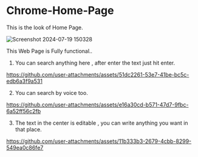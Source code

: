 # Chrome-Home-Page

This is the look of Home Page.

![Screenshot 2024-07-19 150328](https://github.com/user-attachments/assets/3ff9d701-e354-442c-ae07-4cd1744e8b4d)

This Web Page is Fully functional..

1. You can search anything here , after enter the text just hit enter.

https://github.com/user-attachments/assets/51dc2261-53e7-41be-bc5c-edb6a3f9a531

2. You can search by voice too.
   
https://github.com/user-attachments/assets/e16a30cd-b571-47d7-9fbc-6a52ff56c2fb

3. The text in the center is editable , you can write anything you want in that place.
   
https://github.com/user-attachments/assets/11b333b3-2679-4cbb-8299-549ea0c86fe7

